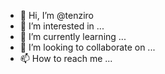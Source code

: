 - 👋 Hi, I’m @tenziro
- 👀 I’m interested in ...
- 🌱 I’m currently learning ...
- 💞️ I’m looking to collaborate on ...
- 📫 How to reach me ...

<!---
tenziro/tenziro is a ✨ special ✨ repository because its `README.md` (this file) appears on your GitHub profile.
You can click the Preview link to take a look at your changes.
--->
